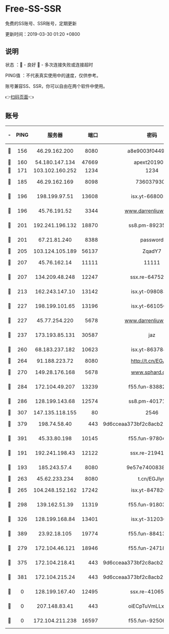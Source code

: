 # Free-SS-SSR

免费的SS账号、SSR账号，定期更新

更新时间：2019-03-30 01:20 +0800

## 说明

状态     ：🙂 - 良好 🙁 - 多次连接失败或连接超时

PING值   ：不代表真实使用中的速度，仅供参考。

账号兼容SS、SSR，你可以自由在两个软件中使用。

👉[扫码页面](https://liesauer.github.io/Free-SS-SSR/)👈

## 账号

|-|PING|服务器|端口|密码|加密方式|区域|
|:----:|:----:|:-----:|-----:|:----:|:----:|:----:|
|🙂|156|46.29.162.200|8080|a8e9003f0449cea5|chacha20-ietf|RU|
|🙂|160|54.180.147.134|47669|apext2019001|chacha20|KR|
|🙂|171|103.102.160.252|1234|1234|rc4-md5|JP|
|🙂|185|46.29.162.169|8098|7360379305|aes-256-cfb||
|🙂|196|198.199.97.51|13608|isx.yt-66800500|aes-256-cfb|US|
|🙂|196|45.76.191.52|3344|www.darrenliuwei.com|aes-256-cfb|JP|
|🙂|201|192.241.196.132|18870|ss8.pm-89235292|aes-256-cfb|US|
|🙂|201|67.21.81.240|8388|password|aes-256-cfb|US|
|🙂|205|103.124.105.189|56137|ZqadY7|chacha20|US|
|🙂|207|45.76.162.14|11111|11111|aes-256-cfb|SG|
|🙂|207|134.209.48.248|12247|ssx.re-64752924|aes-256-cfb|US|
|🙂|213|162.243.147.10|13142|isx.yt-09808373|aes-256-cfb|US|
|🙂|227|198.199.101.65|13196|isx.yt-66105036|aes-256-cfb|US|
|🙂|227|45.77.254.220|5678|www.darrenliuwei.com|aes-256-cfb|SG|
|🙂|237|173.193.85.131|30587|jaz|aes-256-cfb|US|
|🙂|260|68.183.237.182|10623|isx.yt-86378455|aes-256-cfb|SG|
|🙂|264|91.188.223.72|8080|http://t.cn/EGJIyrl|rc4-md5|RU|
|🙂|270|149.28.176.168|5678|www.sphard.com|aes-256-cfb|AU|
|🙂|284|172.104.49.207|13239|f55.fun-83882442|aes-256-cfb|SG|
|🙂|286|128.199.143.68|12574|ss8.pm-40171422|aes-256-cfb|SG|
|🙂|307|147.135.118.155|80|2546|chacha20|US|
|🙂|379|198.74.58.40|443|9d6cceaa373bf2c8acb22e60b6a58be6|aes-256-cfb|US|
|🙂|391|45.33.80.198|10145|f55.fun-97804502|aes-256-cfb|US|
|🙂|191|192.241.198.43|12122|ssx.re-21941720|aes-256-cfb|US|
|🙂|193|185.243.57.4|8080|9e57e7400838a01e|chacha20-ietf|US|
|🙂|263|45.62.233.234|8080|t.cn/EGJIyrl|rc4-md5|CA|
|🙂|265|104.248.152.162|17242|isx.yt-84782037|aes-256-cfb|SG|
|🙂|298|139.162.51.39|11319|f55.fun-91803010|aes-256-cfb|SG|
|🙂|326|128.199.168.84|13401|isx.yt-31203634|aes-256-cfb|SG|
|🙂|389|23.92.18.105|19774|f55.fun-88413753|aes-256-cfb|US|
|🙁|279|172.104.46.121|18946|f55.fun-24718503|aes-256-cfb|SG|
|🙁|375|172.104.218.41|443|9d6cceaa373bf2c8acb22e60b6a58be6|aes-256-cfb|US|
|🙁|381|172.104.215.24|443|9d6cceaa373bf2c8acb22e60b6a58be6|aes-256-cfb|US|
|🙁|0|128.199.167.40|12495|ssx.re-41065683|aes-256-cfb|SG|
|🙁|0|207.148.83.41|443|oiECpTuVmLLxk4Ts|aes-256-cfb|AU|
|🙁|0|172.104.211.238|16597|f55.fun-92506432|aes-256-cfb|US|
